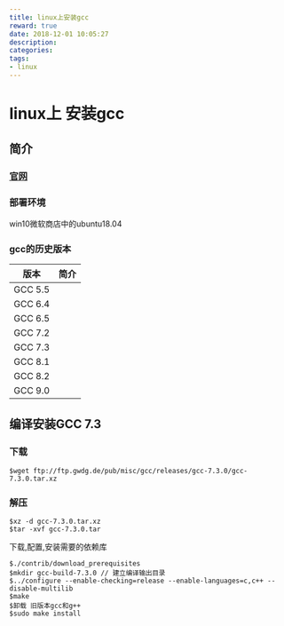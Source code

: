 ```yaml
---
title: linux上安装gcc
reward: true
date: 2018-12-01 10:05:27
description:
categories:
tags:
- linux
---
```


# linux上 安装gcc

## 简介

### [官网](https://gcc.gnu.org/)

### 部署环境

win10微软商店中的ubuntu18.04

### gcc的历史版本

|  版本   | 简介 |
| :-----: | :--: |
| GCC 5.5 |      |
| GCC 6.4 |      |
| GCC 6.5 |      |
| GCC 7.2 |      |
| GCC 7.3 |      |
| GCC 8.1 |      |
| GCC 8.2 |      |
| GCC 9.0 |      |

## 编译安装GCC 7.3

### 下载

```shell
$wget ftp://ftp.gwdg.de/pub/misc/gcc/releases/gcc-7.3.0/gcc-7.3.0.tar.xz
```

### 解压

```shell
$xz -d gcc-7.3.0.tar.xz
$tar -xvf gcc-7.3.0.tar
```

下载,配置,安装需要的依赖库

```shell
$./contrib/download_prerequisites
$mkdir gcc-build-7.3.0 // 建立编译输出目录
$../configure --enable-checking=release --enable-languages=c,c++ --disable-multilib
$make
$卸载 旧版本gcc和g++
$sudo make install
```

